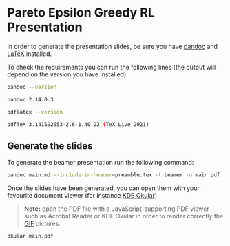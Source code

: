 # Pareto Epsilon Greedy RL Presentation

In order to generate the presentation slides, be sure you have [pandoc](https://pandoc.org/) and [LaTeX](https://www.latex-project.org/) installed.

To check the requirements you can run the following lines (the output will depend on the version you have installed):

```sh
pandoc --version

pandoc 2.14.0.3
```

```sh
pdflatex --version

pdfTeX 3.141592653-2.6-1.40.22 (TeX Live 2021)
```

## Generate the slides

To generate the beamer presentation run the following command:

```sh
pandoc main.md --include-in-header=preamble.tex -t beamer -o main.pdf
```

Once the slides have been generated, you can open them with your favourite document viewer (for instance [KDE Okular](https://okular.kde.org/download/))

> **Note:** open the PDF file with a JavaScript-supporting PDF viewer such as Acrobat Reader or KDE Okular in order to render correctly the [GIF](https://en.wikipedia.org/wiki/GIF) pictures.

```sh
okular main.pdf
```
